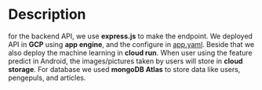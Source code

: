 # Description

for the backend API, we use **express.js** to make the endpoint. We deployed API in **GCP** using **app engine**, and the configure in [app.yaml](app.yaml). Beside that we also deploy the machine learning in **cloud run**. When user using the feature predict in Android, the images/pictures taken by users will store in **cloud storage**. For database we used **mongoDB Atlas** to store data like users, pengepuls, and articles.
 
